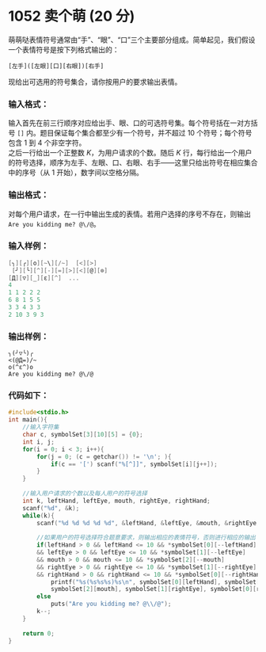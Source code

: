 # 1052 卖个萌 (20 分)
萌萌哒表情符号通常由“手”、“眼”、“口”三个主要部分组成。简单起见，我们假设一个表情符号是按下列格式输出的：
```
[左手]([左眼][口][右眼])[右手]
```
现给出可选用的符号集合，请你按用户的要求输出表情。
### 输入格式：
输入首先在前三行顺序对应给出手、眼、口的可选符号集。每个符号括在一对方括号 `[]` 内。题目保证每个集合都至少有一个符号，并不超过 10 个符号；每个符号包含 1 到 4 个非空字符。<br/>
之后一行给出一个正整数 $K$，为用户请求的个数。随后 $K$ 行，每行给出一个用户的符号选择，顺序为左手、左眼、口、右眼、右手——这里只给出符号在相应集合中的序号（从 1 开始），数字间以空格分隔。
### 输出格式：
对每个用户请求，在一行中输出生成的表情。若用户选择的序号不存在，则输出 `Are you kidding me? @\/@`。
### 输入样例：
```c
[╮][╭][o][~\][/~]  [<][>]
 [╯][╰][^][-][=][>][<][@][⊙]
[Д][▽][_][ε][^]  ...
4
1 1 2 2 2
6 8 1 5 5
3 3 4 3 3
2 10 3 9 3
```
### 输出样例：
```
╮(╯▽╰)╭
<(@Д=)/~
o(^ε^)o
Are you kidding me? @\/@
```
### 代码如下：
```c
#include<stdio.h>
int main(){
    //输入字符集 
    char c, symbolSet[3][10][5] = {0};
    int i, j;
    for(i = 0; i < 3; i++){
        for(j = 0; (c = getchar()) != '\n'; ){
            if(c == '[') scanf("%[^]]", symbolSet[i][j++]);
        }
    }
    
    //输入用户请求的个数以及每人用户的符号选择 
    int k, leftHand, leftEye, mouth, rightEye, rightHand;
    scanf("%d", &k);
    while(k){
        scanf("%d %d %d %d %d", &leftHand, &leftEye, &mouth, &rightEye, &rightHand);
        
        //如果用户的符号选择符合题意要求，则输出相应的表情符号，否则进行相应的输出 
        if(leftHand > 0 && leftHand <= 10 && *symbolSet[0][--leftHand]
        && leftEye > 0 && leftEye <= 10 && *symbolSet[1][--leftEye]
        && mouth > 0 && mouth <= 10 && *symbolSet[2][--mouth]
        && rightEye > 0 && rightEye <= 10 && *symbolSet[1][--rightEye]
        && rightHand > 0 && rightHand <= 10 && *symbolSet[0][--rightHand])
            printf("%s(%s%s%s)%s\n", symbolSet[0][leftHand], symbolSet[1][leftEye], 
            symbolSet[2][mouth], symbolSet[1][rightEye], symbolSet[0][rightHand]);
        else 
            puts("Are you kidding me? @\\/@");
        k--;
    }
    
    return 0;
} 
```